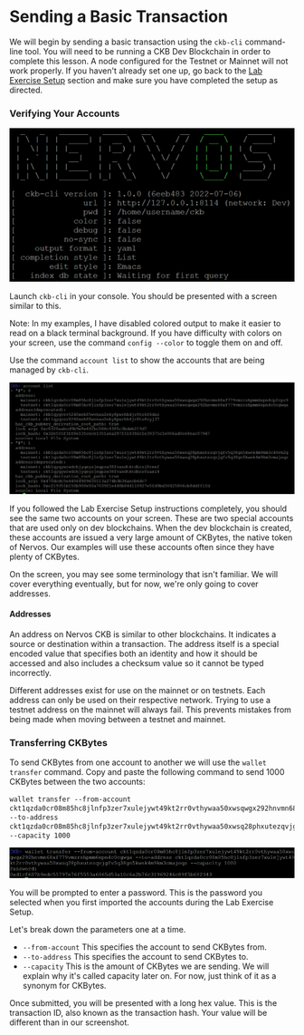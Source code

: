 # Sending a Basic Transaction

We will begin by sending a basic transaction using the `ckb-cli` command-line tool. You will need to be running a CKB Dev Blockchain in order to complete this lesson. A node configured for the Testnet or Mainnet will not work properly. If you haven't already set one up, go back to the [Lab Exercise Setup](https://nervos.gitbook.io/developer-training-course/lab-exercise-setup) section and make sure you have completed the setup as directed.

### Verifying Your Accounts

![](../.gitbook/assets/ckb-cli.png)

Launch `ckb-cli` in your console. You should be presented with a screen similar to this.

Note: In my examples, I have disabled colored output to make it easier to read on a black terminal background. If you have difficulty with colors on your screen, use the command `config --color` to toggle them on and off.

Use the command `account list` to show the accounts that are being managed by `ckb-cli`.&#x20;

![](<../.gitbook/assets/account-list (1).png>)

If you followed the Lab Exercise Setup instructions completely, you should see the same two accounts on your screen. These are two special accounts that are used only on dev blockchains. When the dev blockchain is created, these accounts are issued a very large amount of CKBytes, the native token of Nervos. Our examples will use these accounts often since they have plenty of CKBytes.

On the screen, you may see some terminology that isn't familiar. We will cover everything eventually, but for now, we're only going to cover addresses.

#### Addresses

An address on Nervos CKB is similar to other blockchains. It indicates a source or destination within a transaction. The address itself is a special encoded value that specifies both an identity and how it should be accessed and also includes a checksum value so it cannot be typed incorrectly.

Different addresses exist for use on the mainnet or on testnets. Each address can only be used on their respective network. Trying to use a testnet address on the mainnet will always fail. This prevents mistakes from being made when moving between a testnet and mainnet.

### Transferring CKBytes

To send CKBytes from one account to another we will use the `wallet transfer` command. Copy and paste the following command to send 1000 CKBytes between the two accounts:&#x20;

```
wallet transfer --from-account ckt1qzda0cr08m85hc8jlnfp3zer7xulejywt49kt2rr0vthywaa50xwsqwgx292hnvmn68xf779vmzrshpmm6epn4c0cgwga --to-address ckt1qzda0cr08m85hc8jlnfp3zer7xulejywt49kt2rr0vthywaa50xwsq28phxutezqvjgfv5q38gn5kwek4m9km3cmajeqs --capacity 1000
```

![](<../.gitbook/assets/wallet-transfer (1).png>)

You will be prompted to enter a password. This is the password you selected when you first imported the accounts during the Lab Exercise Setup.

Let's break down the parameters one at a time.

* `--from-account` This specifies the account to send CKBytes from.
* `--to-address` This specifies the account to send CKBytes to.
* `--capacity` This is the amount of CKBytes we are sending. We will explain why it's called capacity later on. For now, just think of it as a synonym for CKBytes.

Once submitted, you will be presented with a long hex value. This is the transaction ID, also known as the transaction hash. Your value will be different than in our screenshot.
